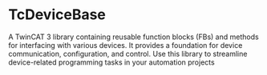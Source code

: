 # TcDeviceBase
A TwinCAT 3 library containing reusable function blocks (FBs) and methods for interfacing with various devices. It provides a foundation for device communication, configuration, and control. Use this library to streamline device-related programming tasks in your automation projects
